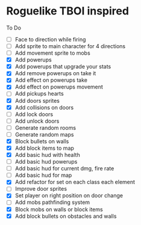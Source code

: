 # Roguelike TBOI inspired

To Do

- [ ] Face to direction while firing
- [ ] Add sprite to main character for 4 directions
- [ ] Add movement sprite to mobs
- [x] Add powerups
- [x] Add powerups that upgrade your stats
- [x] Add remove powerups on take it
- [x] Add effect on powerups take
- [x] Add effect on powerups movement
- [ ] Add pickups hearts
- [x] Add doors sprites
- [x] Add collisions on doors
- [ ] Add lock doors
- [ ] Add unlock doors
- [ ] Generate random rooms
- [ ] Generate random maps
- [x] Block bullets on walls
- [x] Add block items to map
- [x] Add basic hud with health
- [ ] Add basic hud powerups
- [ ] Add basic hud for current dmg, fire rate
- [ ] Add basic hud for map
- [x] Add refactor for set on each class each element
- [ ] Improve door sprites
- [x] Set player on right position on door change
- [ ] Add mobs pathfinding system
- [x] Block mobs on walls or block items
- [x] Add block bullets on obstacles and walls